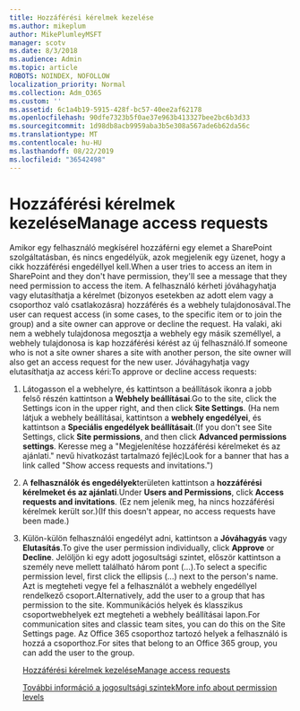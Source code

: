 ```yaml
---
title: Hozzáférési kérelmek kezelése
ms.author: mikeplum
author: MikePlumleyMSFT
manager: scotv
ms.date: 8/3/2018
ms.audience: Admin
ms.topic: article
ROBOTS: NOINDEX, NOFOLLOW
localization_priority: Normal
ms.collection: Adm_O365
ms.custom: ''
ms.assetid: 6c1a4b19-5915-428f-bc57-40ee2af62178
ms.openlocfilehash: 90dfe7323b5f0ae37e963b413327bee2bc6b3d33
ms.sourcegitcommit: 1d98db8acb9959aba3b5e308a567ade6b62da56c
ms.translationtype: MT
ms.contentlocale: hu-HU
ms.lasthandoff: 08/22/2019
ms.locfileid: "36542498"
---
```

# <a name="manage-access-requests"></a><span data-ttu-id="d3878-102">Hozzáférési kérelmek kezelése</span><span class="sxs-lookup"><span data-stu-id="d3878-102">Manage access requests</span></span>

<span data-ttu-id="d3878-103">Amikor egy felhasználó megkísérel hozzáférni egy elemet a SharePoint szolgáltatásban, és nincs engedélyük, azok megjelenik egy üzenet, hogy a cikk hozzáférési engedéllyel kell.</span><span class="sxs-lookup"><span data-stu-id="d3878-103">When a user tries to access an item in SharePoint and they don't have permission, they'll see a message that they need permission to access the item.</span></span> <span data-ttu-id="d3878-104">A felhasználó kérheti jóváhagyhatja vagy elutasíthatja a kérelmet (bizonyos esetekben az adott elem vagy a csoporthoz való csatlakozásra) hozzáférés és a webhely tulajdonosával.</span><span class="sxs-lookup"><span data-stu-id="d3878-104">The user can request access (in some cases, to the specific item or to join the group) and a site owner can approve or decline the request.</span></span> <span data-ttu-id="d3878-105">Ha valaki, aki nem a webhely tulajdonosa megosztja a webhely egy másik személlyel, a webhely tulajdonosa is kap hozzáférési kérést az új felhasználó.</span><span class="sxs-lookup"><span data-stu-id="d3878-105">If someone who is not a site owner shares a site with another person, the site owner will also get an access request for the new user.</span></span> <span data-ttu-id="d3878-106">Jóváhagyhatja vagy elutasíthatja az access kéri:</span><span class="sxs-lookup"><span data-stu-id="d3878-106">To approve or decline access requests:</span></span>
  
1. <span data-ttu-id="d3878-107">Látogasson el a webhelyre, és kattintson a beállítások ikonra a jobb felső részén kattintson a **Webhely beállításai**.</span><span class="sxs-lookup"><span data-stu-id="d3878-107">Go to the site, click the Settings icon in the upper right, and then click **Site Settings**.</span></span> <span data-ttu-id="d3878-108">(Ha nem látjuk a webhely beállításai, kattintson a **webhely engedélyei**, és kattintson a **Speciális engedélyek beállításait**.</span><span class="sxs-lookup"><span data-stu-id="d3878-108">(If you don't see Site Settings, click **Site permissions**, and then click **Advanced permissions settings**.</span></span> <span data-ttu-id="d3878-109">Keresse meg a "Megjelenítése hozzáférési kérelmeket és az ajánlati." nevű hivatkozást tartalmazó fejléc)</span><span class="sxs-lookup"><span data-stu-id="d3878-109">Look for a banner that has a link called "Show access requests and invitations.")</span></span>
    
2. <span data-ttu-id="d3878-110">A **felhasználók és engedélyek**területen kattintson a **hozzáférési kérelmeket és az ajánlati**.</span><span class="sxs-lookup"><span data-stu-id="d3878-110">Under **Users and Permissions**, click **Access requests and invitations**.</span></span> <span data-ttu-id="d3878-111">(Ez nem jelenik meg, ha nincs hozzáférési kérelmek került sor.)</span><span class="sxs-lookup"><span data-stu-id="d3878-111">(If this doesn't appear, no access requests have been made.)</span></span>
    
3. <span data-ttu-id="d3878-112">Külön-külön felhasználói engedélyt adni, kattintson a **Jóváhagyás** vagy **Elutasítás**.</span><span class="sxs-lookup"><span data-stu-id="d3878-112">To give the user permission individually, click **Approve** or **Decline**.</span></span> <span data-ttu-id="d3878-113">Jelöljön ki egy adott jogosultsági szintet, először kattintson a személy neve mellett található három pont (...).</span><span class="sxs-lookup"><span data-stu-id="d3878-113">To select a specific permission level, first click the ellipsis (...) next to the person's name.</span></span> <span data-ttu-id="d3878-114">Azt is megteheti vegye fel a felhasználót a webhely engedéllyel rendelkező csoport.</span><span class="sxs-lookup"><span data-stu-id="d3878-114">Alternatively, add the user to a group that has permission to the site.</span></span> <span data-ttu-id="d3878-115">Kommunikációs helyek és klasszikus csoportwebhelyek ezt megteheti a webhely beállításai lapon.</span><span class="sxs-lookup"><span data-stu-id="d3878-115">For communication sites and classic team sites, you can do this on the Site Settings page.</span></span> <span data-ttu-id="d3878-116">Az Office 365 csoporthoz tartozó helyek a felhasználó is hozzá a csoporthoz.</span><span class="sxs-lookup"><span data-stu-id="d3878-116">For sites that belong to an Office 365 group, you can add the user to the group.</span></span>
    
    [<span data-ttu-id="d3878-117">Hozzáférési kérelmek kezelése</span><span class="sxs-lookup"><span data-stu-id="d3878-117">Manage access requests </span></span>](https://go.microsoft.com/fwlink/?linkid=2008747)
    
    [<span data-ttu-id="d3878-118">További információ a jogosultsági szintek</span><span class="sxs-lookup"><span data-stu-id="d3878-118">More info about permission levels</span></span>](https://go.microsoft.com/fwlink/?linkid=867071)
    


